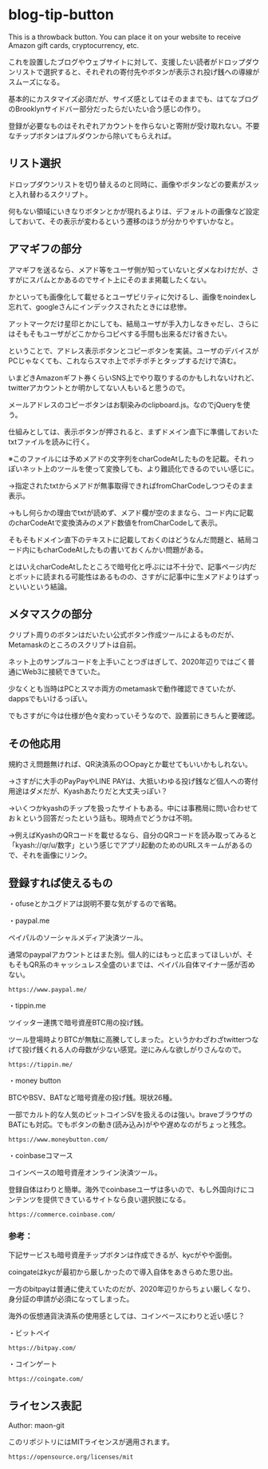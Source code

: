 # blog-tip-button

This is a throwback button. You can place it on your website to receive Amazon gift cards, cryptocurrency, etc.

これを設置したブログやウェブサイトに対して、支援したい読者がドロップダウンリストで選択すると、それぞれの寄付先やボタンが表示され投げ銭への導線がスムーズになる。


基本的にカスタマイズ必須だが、サイズ感としてはそのままでも、はてなブログのBrooklynサイドバー部分だったらだいたい合う感じの作り。

登録が必要なものはそれぞれアカウントを作らないと寄附が受け取れない。不要なチップボタンはプルダウンから除いてもらえれば。


## リスト選択

ドロップダウンリストを切り替えるのと同時に、画像やボタンなどの要素がスッと入れ替わるスクリプト。

何もない領域にいきなりボタンとかが現れるよりは、デフォルトの画像など設定しておいて、その表示が変わるという遷移のほうが分かりやすいかなと。


## アマギフの部分

アマギフを送るなら、メアド等をユーザ側が知っていないとダメなわけだが、さすがにスパムとかあるのでサイト上にそのまま掲載したくない。

かといっても画像化して載せるとユーザビリティに欠けるし、画像をnoindexし忘れて、googleさんにインデックスされたときには悲惨。


アットマークだけ星印とかにしても、結局ユーザが手入力しなきゃだし、さらにはそもそもユーザがどこかからコピペする手間も出来るだけ省きたい。

ということで、アドレス表示ボタンとコピーボタンを実装。ユーザのデバイスがPCじゃなくても、これならスマホ上でポチポチとタップするだけで済む。


いまどきAmazonギフト券くらいSNS上でやり取りするのかもしれないけれど、twitterアカウントとか明かしてない人もいると思うので。

メールアドレスのコピーボタンはお馴染みのclipboard.js。なのでjQueryを使う。


仕組みとしては、表示ボタンが押されると、まずドメイン直下に準備しておいたtxtファイルを読みに行く。

※このファイルには予めメアドの文字列をcharCodeAtしたものを記載。それっぽいネット上のツールを使って変換しても、より難読化できるのでいい感じに。


→指定されたtxtからメアドが無事取得できればfromCharCodeしつつそのまま表示。

→もし何らかの理由でtxtが読めず、メアド欄が空のままなら、コード内に記載のcharCodeAtで変換済みのメアド数値をfromCharCodeして表示。


そもそもドメイン直下のテキストに記載しておくのはどうなんだ問題と、結局コード内にもcharCodeAtしたもの書いておくんかい問題がある。

とはいえcharCodeAtしたところで暗号化と呼ぶには不十分で、記事ページ内だとボットに読まれる可能性はあるものの、さすがに記事中に生メアドよりはずっといいという結論。


## メタマスクの部分

クリプト周りのボタンはだいたい公式ボタン作成ツールによるものだが、Metamaskのところのスクリプトは自前。

ネット上のサンプルコードを上手いことつぎはぎして、2020年辺りではごく普通にWeb3に接続できていた。


少なくとも当時はPCとスマホ両方のmetamaskで動作確認できていたが、dappsでもいけるっぽい。

でもさすがに今は仕様が色々変わっていそうなので、設置前にきちんと要確認。


## その他応用

規約さえ問題無ければ、QR決済系の○○payとか載せてもいいかもしれない。


→さすがに大手のPayPayやLINE PAYは、大抵いわゆる投げ銭など個人への寄付用途はダメだが、Kyashあたりだと大丈夫っぽい？

→いくつかkyashのチップを扱ったサイトもある。中には事務局に問い合わせておｋという回答だったという話も。現時点でどうかは不明。


→例えばKyashのQRコードを載せるなら、自分のQRコードを読み取ってみると「kyash://qr/u/数字」という感じでアプリ起動のためのURLスキームがあるので、それを画像にリンク。


## 登録すれば使えるもの

・ofuseとかユグドアは説明不要な気がするので省略。

・paypal.me

ペイパルのソーシャルメディア決済ツール。

通常のpaypalアカウントとはまた別。個人的にはもっと広まってほしいが、そもそもQR系のキャッシュレス全盛のいまでは、ペイパル自体マイナー感が否めない。

`https://www.paypal.me/`


・tippin.me

ツイッター連携で暗号資産BTC用の投げ銭。

ツール登場時よりBTCが無駄に高騰してしまった。というかわざわざtwitterつなげて投げ銭くれる人の母数が少ない感覚。逆にみんな欲しがりさんなので。

`https://tippin.me/`


・money button

BTCやBSV、BATなど暗号資産の投げ銭。現状26種。

一部でカルト的な人気のビットコインSVを扱えるのは強い。braveブラウザのBATにも対応。でもボタンの動き(読み込み)がやや遅めなのがちょっと残念。

`https://www.moneybutton.com/`


・coinbaseコマース

コインベースの暗号資産オンライン決済ツール。

登録自体はわりと簡単。海外でcoinbaseユーザは多いので、もし外国向けにコンテンツを提供できているサイトなら良い選択肢になる。

`https://commerce.coinbase.com/`


### 参考：

下記サービスも暗号資産チップボタンは作成できるが、kycがやや面倒。

coingateはkycが最初から厳しかったので導入自体をあきらめた思ひ出。


一方のbitpayは普通に使えていたのだが、2020年辺りからちょい厳しくなり、身分証の申請が必須になってしまった。

海外の仮想通貨決済系の使用感としては、コインベースにわりと近い感じ？


・ビットペイ

`https://bitpay.com/`

・コインゲート

`https://coingate.com/`


## ライセンス表記

Author: maon-git

このリポジトリにはMITライセンスが適用されます。

`https://opensource.org/licenses/mit`
